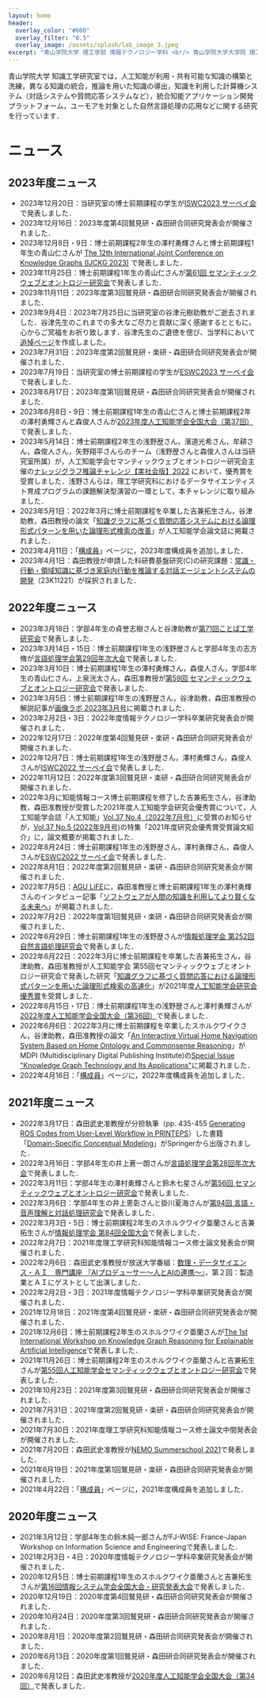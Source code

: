 ```yaml
---
layout: home
header:
  overlay_color: "#000"
  overlay_filter: "0.5"
  overlay_image: /assets/splash/lab_image_3.jpeg
excerpt: "青山学院大学 理工学部 情報テクノロジー学科 <br/> 青山学院大学大学院 理工学研究科 知能情報コース <br/> 森田研究室"
---
```


青山学院大学 知識工学研究室では，人工知能が利用・共有可能な知識の構築と洗練，異なる知識の統合，推論を用いた知識の導出，知識を利用した計算機システム（対話システムや質問応答システムなど），統合知能アプリケーション開発プラットフォーム，ユーモアを対象とした自然言語処理の応用などに関する研究を行っています．
# ニュース

## 2023年度ニュース
* 2023年12月20日：当研究室の博士前期課程の学生が[ISWC2023 サーベイ会](https://kg-wakate.connpass.com/event/300488/)で発表しました．
* 2023年12月16日：2023年度第4回鷲見研・森田研合同研究発表会が開催されました．
* 2023年12月8日・9日：博士前期課程2年生の澤村勇輝さんと博士前期課程1年生の青山仁さんが [The 12th International Joint Conference on Knowledge Graphs (IJCKG 2023)](https://ijckg2023.knowledge-graph.jp/) で発表しました．
* 2023年11月25日：博士前期課程1年生の青山仁さんが[第61回 セマンティックウェブとオントロジー研究会](https://www.sigswo.org/papers/61program)で発表しました．
* 2023年11月11日：2023年度第3回鷲見研・森田研合同研究発表会が開催されました．
* 2023年9月4日：2023年7月25日に当研究室の谷津元樹助教がご逝去されました．谷津先生のこれまでの多大なご尽力と貢献に深く感謝するとともに，心からご冥福をお祈り致します．谷津先生のご遺徳を偲び、当学科において[追悼ページ](https://www.agnes.aoyama.ac.jp/iit/in-memory-of-yatsu-motoki-sensei)を作成しました。
* 2023年7月31日：2023年度第2回鷲見研・楽研・森田研合同研究発表会が開催されました．
* 2023年7月19日：当研究室の博士前期課程の学生が[ESWC2023 サーベイ会](https://kg-wakate.connpass.com/event/284097/)で発表しました．
* 2023年6月17日：2023年度第1回鷲見研・森田研合同研究発表会が開催されました．
* 2023年6月8日・9日：博士前期課程1年生の青山仁さんと博士前期課程2年の澤村勇輝さんと森俊人さんが[2023年度人工知能学会全国大会（第37回）](https://www.ai-gakkai.or.jp/jsai2023/)で発表しました．
* 2023年5月14日：博士前期課程2年生の浅野歴さん，濱道光希さん，牟耕さん，森俊人さん，矢野翔平さんらのチーム（浅野歴さんと森俊人さんは当研究室所属）が，人工知能学会セマンティックウェブとオントロジー研究会主催の[ナレッジグラフ推論チャレンジ【実社会版】2022](https://challenge.knowledge-graph.jp/results/results2022.html) において，優秀賞を受賞しました．浅野さんらは，理工学研究科におけるデータサイエンティスト育成プログラムの課題解決型演習の一環として，本チャレンジに取り組みました．
* 2023年5月1日：2022年3月に博士前期課程を卒業した吉兼拓生さん，谷津助教，森田教授の論文「[知識グラフに基づく質問応答システムにおける論理形式パターンを用いた論理形式検索の改善](https://doi.org/10.1527/tjsai.38-3_I-M92)」が人工知能学会論文誌に掲載されました．
* 2023年4月11日：「[構成員]({{site.baseurl}}/members)」ページに，2023年度構成員を追加しました．
* 2023年4月1日：森田教授が申請した科研費基盤研究(C)の研究課題：[常識・行動・領域知識に基づき家庭内行動を推論する対話エージェントシステムの開発](https://kaken.nii.ac.jp/ja/grant/KAKENHI-PROJECT-23K11221/)（23K11221）が採択されました．

## 2022年度ニュース
* 2023年3月18日：学部4年生の貞誉志樹さんと谷津助教が[第71回ことば工学研究会](http://ultimavi.arc.net.my/banana/Workshop/)で発表しました．
* 2023年3月14日・15日：博士前期課程1年生の浅野歴さんと学部4年生の志方脩が[言語処理学会第29回年次大会](https://www.anlp.jp/nlp2023/)で発表しました．
* 2023年3月10日：博士前期課程1年生の澤村勇輝さん，森俊人さん，学部4年生の青山仁さん，上泉洸太さん，森田准教授が[第59回 セマンティックウェブとオントロジー研究会](https://www.sigswo.org/papers/59program)で発表しました．
* 2023年3月5日：博士前期課程1年生の浅野歴さん，谷津助教，森田准教授の解説記事が[画像ラボ 2023年3月号](https://www.fujisan.co.jp/product/1281679689/next/)に掲載されました．
* 2023年2月2日・3日：2022年度情報テクノロジー学科卒業研究発表会が開催されました．
* 2022年12月17日：2022年度第4回鷲見研・楽研・森田研合同研究発表会が開催されました．
* 2022年12月7日：博士前期課程1年生の浅野歴さん，澤村勇輝さん，森俊人さんが[ISWC2022 サーベイ会](https://techplay.jp/event/875941)で発表しました．
* 2022年11月12日：2022年度第3回鷲見研・楽研・森田研合同研究発表会が開催されました．
* 2022年3月に知能情報コース博士前期課程を修了した吉兼拓生さん，谷津助教，森田准教授が受賞した2021年度人工知能学会研究会優秀賞について，人工知能学会誌「人工知能」[Vol.37 No.4（2022年7月号）](https://www.ai-gakkai.or.jp/published_books/journals_of_jsai/vol37_no4/)に受賞のお知らせが，[Vol.37 No.5 (2022年9月号)](https://www.ai-gakkai.or.jp/published_books/journals_of_jsai/vol37_no5/)の特集「2021年度研究会優秀賞受賞論文紹介」に，論文概要が掲載されました．
* 2022年8月24日：博士前期課程1年生の浅野歴さん，澤村勇輝さん，森俊人さんが[ESWC2022 サーベイ会](https://kg-wakate.connpass.com/event/253702/)で発表しました．
* 2022年8月1日：2022年度第2回鷲見研・楽研・森田研合同研究発表会が開催されました．
* 2022年7月5日：[AGU LiFE](https://life.a01.aoyama.ac.jp)に，森田准教授と博士前期課程1年生の澤村勇輝さんのインタビュー記事「[ソフトウェアが人間の知識を利用してより賢くなる未来へ](https://life.a01.aoyama.ac.jp/lecture/944)」が掲載されました．
* 2022年7月2日：2022年度第1回鷲見研・楽研・森田研合同研究発表会が開催されました．
* 2022年6月29日：博士前期課程1年生の浅野歴さんが[情報処理学会 第252回自然言語処理研究会](https://nl-ipsj.or.jp/2022/06/13/nl252-program/)で発表しました．
* 2022年6月22日：2022年3月に博士前期課程を卒業した吉兼拓生さん，谷津助教，森田准教授が人工知能学会 第55回セマンティックウェブとオントロジー研究会で発表した研究「[知識グラフに基づく質問応答における論理形式パターンを用いた論理形式検索の高速化](https://doi.org/10.11517/jsaisigtwo.2021.SWO-055_03)」が2021年度[人工知能学会研究会優秀賞](https://www.ai-gakkai.or.jp/about/award/jsai_award-sig/)を受賞しました．
* 2022年6月15日・17日：博士前期課程1年生の浅野歴さんと澤村勇輝さんが[2022年度人工知能学会全国大会（第36回）](https://www.ai-gakkai.or.jp/jsai2022/)で発表しました．
* 2022年6月6日：2022年3月に博士前期課程を卒業したスホルクワイクさん，谷津助教，森田准教授の論文「[An Interactive Virtual Home Navigation System Based on Home Ontology and Commonsense Reasoning](https://doi.org/10.3390/info13060287)」がMDPI (Multidisciplinary Digital Publishing Institute)の[Special Issue "Knowledge Graph Technology and Its Applications"](https://www.mdpi.com/journal/information/special_issues/knowledge_graph_technology)に掲載されました．
* 2022年4月16日：「[構成員]({{site.baseurl}}/members)」ページに，2022年度構成員を追加しました．

## 2021年度ニュース
* 2022年3月17日：森田武史准教授が分担執筆（pp. 435-455 [Generating ROS Codes from User-Level Workflow in PRINTEPS](https://doi.org/10.1007/978-3-030-93547-4_19)）した書籍「[Domain-Specific Conceptual Modeling](https://doi.org/10.1007/978-3-030-93547-4)」がSpringerから出版されました．
* 2022年3月16日：学部4年生の井上蒼一朗さんが[言語処理学会第28回年次大会](https://www.anlp.jp/nlp2022/program.html#F5-5)で発表しました．
* 2022年3月11日：学部4年生の澤村勇輝さんと鈴木七星さんが[第56回 セマンティックウェブとオントロジー研究会](https://www.sigswo.org/papers/56program)で発表しました．
* 2022年3月6日：学部4年生の井上恵彰さんと掛川夏海さんが[第94回 言語・音声理解と対話処理研究会](https://jsai-slud.github.io/sig-slud/94th-sig.html)で発表しました．
* 2022年3月3日・5日：博士前期課程2年生のスホルクワイク亜蘭さんと吉兼拓生さんが[情報処理学会 第84回全国大会](https://www.ipsj.or.jp/event/taikai/84/index.html)で発表しました．
* 2022年2月7日：2021年度理工学研究科知能情報コース修士論文発表会が開催されました．
* 2022年2月6日：森田武史准教授が放送大学番組：[数理・データサイエンス・ＡＩ　専門講座
『AIプロデューサー～人とAIの連携～』](https://www.ouj.ac.jp/hp/o_itiran/2022/0126.html)，第２回：製造業とＡＩにゲストとして出演しました．
* 2022年2月2日・3日：2021年度情報テクノロジー学科卒業研究発表会が開催されました．
* 2021年12月18日：2021年度第4回鷲見研・楽研・森田研合同研究発表会が開催されました．
* 2021年12月6日：博士前期課程2年生のスホルクワイク亜蘭さんが[The 1st International Workshop on Knowledge Graph Reasoning for Explainable Artificial Intelligence](https://kgr4xai.ikgrc.org/)で発表しました．
* 2021年11月26日：博士前期課程2年生のスホルクワイク亜蘭さんと吉兼拓生さんが[第55回人工知能学会セマンティックウェブとオントロジー研究会](https://www.sigswo.org/papers/55program)で発表しました．
* 2021年10月23日：2021年度第3回鷲見研・森田研合同研究発表会が開催されました．
* 2021年7月31日：2021年度第2回鷲見研・楽研・森田研合同研究発表会が開催されました．
* 2021年7月30日：2021年度理工学研究科知能情報コース修士論文中間発表会が開催されました．
* 2021年7月20日：森田武史准教授が[NEMO Summerschool 2021](https://nemo.omilab.org/2021/)で発表しました．
* 2021年6月19日：2021年度第1回鷲見研・楽研・森田研合同研究発表会が開催されました．
* 2021年4月22日：「[構成員]({{site.baseurl}}/members)」ページに，2021年度構成員を追加しました．

## 2020年度ニュース
* 2021年3月12日：学部4年生の鈴木純一郎さんがFJ-WISE: France-Japan Workshop on Information Science and Engineeringで発表しました．
* 2021年2月3日・4日：2020年度情報テクノロジー学科卒業研究発表会が開催されました．
* 2020年12月5日：博士前期課程1年生のスホルクワイク亜蘭さんと吉兼拓生さんが[第16回情報システム学会全国大会・研究発表大会](https://www.issj.net/conf/issj2020/)で発表しました．
* 2020年12月19日：2020年度第4回鷲見研・森田研合同研究発表会が開催されました．
* 2020年10月24日：2020年度第3回鷲見研・森田研合同研究発表会が開催されました．
* 2020年8月1日：2020年度第2回鷲見研・森田研合同研究発表会が開催されました．
* 2020年6月13日：2020年度第1回鷲見研・森田研合同研究発表会が開催されました．
* 2020年6月12日：森田武史准教授が[2020年度人工知能学会全国大会（第34回）](https://www.ai-gakkai.or.jp/jsai2020/)で発表しました．
